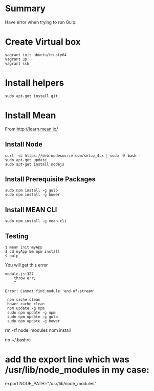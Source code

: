 Summary
=======
Have error when trying to run Gulp.


Create Virtual box
==================

````
vagrant init ubuntu/trusty64
vagrant up
vagrant ssh
````

Install helpers
===============

````
sudo apt-get install git
````


Install Mean
============

From http://learn.mean.io/

Install Node
------------

````
curl -sL https://deb.nodesource.com/setup_4.x | sudo -E bash -
sudo apt-get update
sudo apt-get install nodejs
````

Install Prerequisite Packages
-----------------------------

````
sudo npm install -g gulp
sudo npm install -g bower
````

Install MEAN CLI
----------------

````
sudo npm install -g mean-cli 
````

Testing
-------

````
$ mean init myApp
$ cd myApp && npm install
$ gulp
````

You will get this error

````
module.js:327
    throw err;
    ^

Error: Cannot find module 'end-of-stream'
````

     npm cache clean
     bower cache clean
     npm update -g npm
     sudo npm update -g npm
     sudo npm update -g gulp
     sudo npm update -g bower


rm -rf node_modules
npm install

no ~/.bashrc
# add the export line which was /usr/lib/node_modules in my case:
export NODE_PATH="/usr/lib/node_modules"
